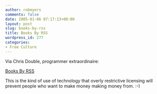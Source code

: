 ```yaml
---
author: robmyers
comments: false
date: 2005-01-06 07:17:13+00:00
layout: post
slug: books-by-rss
title: Books By RSS
wordpress_id: 277
categories:
- Free Culture
---
```


Via Chris Double, programmer extraordinaire:  
  
[Books By RSS](http://radio.weblogs.com/0102385/2005/01/06.html#a754)   
  
This is the kind of use of technology that overly restrictive licensing will prevent people who want to make money making money from. :-)

  


